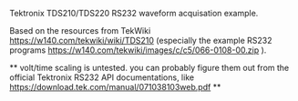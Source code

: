 Tektronix TDS210/TDS220 RS232 waveform acquisation example. 

Based on the resources from TekWiki https://w140.com/tekwiki/wiki/TDS210 (especially the example RS232 programs https://w140.com/tekwiki/images/c/c5/066-0108-00.zip ).

** volt/time scaling is untested. you can probably figure them out from the official Tektronix RS232 API documentations, like https://download.tek.com/manual/071038103web.pdf **
